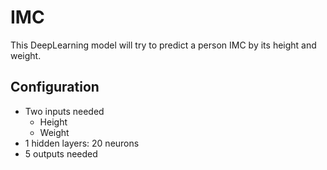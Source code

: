 # IMC

This DeepLearning model will try to predict a person IMC by its height and weight.

## Configuration

- Two inputs needed
	- Height
	- Weight
- 1 hidden layers: 20 neurons
- 5 outputs needed
